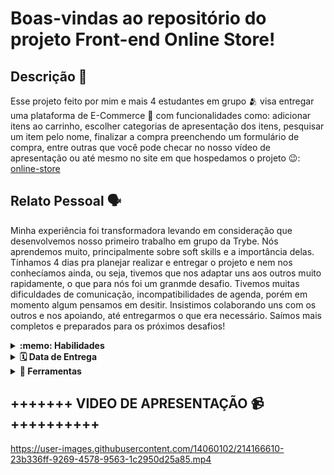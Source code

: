 # Boas-vindas ao repositório do projeto Front-end Online Store!

## Descrição 📩
Esse projeto feito por mim e mais 4 estudantes em grupo 🫂 visa entregar uma plataforma de E-Commerce 🏪 com funcionalidades como: adicionar itens ao carrinho, escolher categorias de apresentação dos itens, pesquisar um item pelo nome, finalizar a compra preenchendo um formulário de compra, entre outras que você pode checar no nosso vídeo de apresentação ou até mesmo no site em que hospedamos o projeto 😉: <a href="https://online-store-two-zeta.vercel.app/" target="_blank">online-store</a>

## Relato Pessoal 🗣️
Minha experiência foi transformadora levando em consideração que desenvolvemos nosso primeiro trabalho em grupo da Trybe. Nós aprendemos muito, principalmente sobre soft skills e a importância delas. Tínhamos 4 dias pra planejar realizar e entregar o projeto e nem nos conhecíamos ainda, ou seja, tivemos que nos adaptar uns aos outros muito rapidamente, o que para nós foi um granmde desafio. Tivemos muitas dificuldades de comunicação, incompatibilidades de agenda, porém em momento algum pensamos em desitir. Insistimos colaborando uns com os outros e nos apoiando, até entregarmos o que era necessário. Saímos mais completos e preparados para os próximos desafios!

<details>
  <summary><strong>:memo: Habilidades</strong></summary><br />

  Neste projeto nós:

  * Entendemos o que são Métodos Ágeis;
  * Entendemos o que é Kanban;
  * Entendemos o que é Scrum;
  * Trabalhamos em equipes utilizando Kanban ou Scrum de maneira eficaz;
  * Praticamos todas as habilidades desenvolvidas até agora no módulo de Front-end.
</details>

<details>
  <summary><strong>🗓 Data de Entrega</strong></summary><br />
  
  * Este projeto é em grupo;
  * Foram `4` dias de projeto;

</details>

<details>
  <summary><strong>🔧 Ferramentas</strong></summary><br />
  
  * Linter
  * Trello como ferramenta de Kanban
  * React Testing Library
  * Figma	
  * React
  * CSS
  * HTML
  * JavaScript
  * LocalStorage
  * API do Mercado Livre
  
</details>


## +++++++ VIDEO DE APRESENTAÇÃO 📹 ++++++++++


https://user-images.githubusercontent.com/14060102/214166610-23b336ff-9269-4578-9563-1c2950d25a85.mp4



